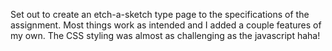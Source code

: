 Set out to create an etch-a-sketch type page to the specifications of the assignment. Most things work as intended and I added a couple features of my own. The CSS styling was almost as challenging as the javascript haha!
